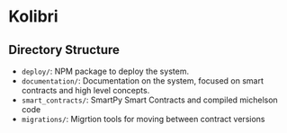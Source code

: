 # Kolibri

## Directory Structure

- `deploy/`: NPM package to deploy the system.
- `documentation/`: Documentation on the system, focused on smart contracts and high level concepts.
- `smart_contracts/`: SmartPy Smart Contracts and compiled michelson code
- `migrations/`: Migrtion tools for moving between contract versions
